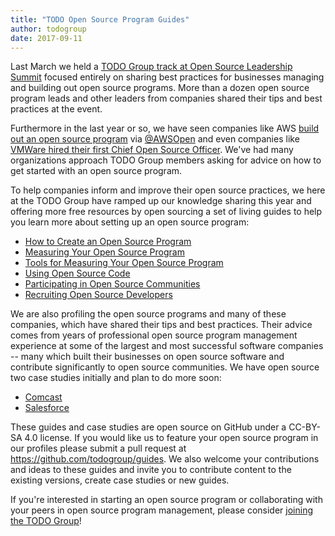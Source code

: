 ```yaml
---
title: "TODO Open Source Program Guides"
author: todogroup
date: 2017-09-11
---
```


Last March we held a [TODO Group track at Open Source Leadership Summit](http://todogroup.org/blog/todo-osls/) focused entirely on sharing best practices for businesses managing and building out open source programs. More than a dozen open source program leads and other leaders from companies shared their tips and best practices at the event.

Furthermore in the last year or so, we have seen companies like AWS [build out an open source program](http://fortune.com/2016/12/01/amazon-open-source-guru/) via [@AWSOpen](https://twitter.com/AWSOpen) and even companies like [VMWare hired their first Chief Open Source Officer](https://thenewstack.io/makers-dirk-hohndel-vmware-role-open-source-commercial-software/). We've had many organizations approach TODO Group members asking for advice on how to get started with an open source program.

To help companies inform and improve their open source practices, we here at the TODO Group have ramped up our knowledge sharing this year and offering more free resources by open sourcing a set of living guides to help you learn more about setting up an open source program:

* [How to Create an Open Source Program](https://github.com/todogroup/guides/blob/master/creating-an-open-source-program.md)
* [Measuring Your Open Source Program](https://github.com/todogroup/guides/blob/master/measuring-your-open-source-program.md)
* [Tools for Measuring Your Open Source Program](https://github.com/todogroup/guides/blob/master/tools-for-managing-open-source-programs.md)
* [Using Open Source Code](https://github.com/todogroup/guides/blob/master/using-open-source.md)
* [Participating in Open Source Communities](https://github.com/todogroup/guides/blob/master/participating-in-open-source.md)
* [Recruiting Open Source Developers](https://github.com/todogroup/guides/blob/master/recruiting-developers.md)

We are also profiling the open source programs and many of these companies, which have shared their tips and best practices. Their advice comes from years of professional open source program management experience at some of the largest and most successful software companies -- many which built their businesses on open source software and contribute significantly to open source communities. We have open source two case studies initially and plan to do more soon:

* [Comcast](https://github.com/todogroup/guides/blob/master/casestudies/comcast.md)
* [Salesforce](https://github.com/todogroup/guides/blob/master/casestudies/salesforce.md)

These guides and case studies are open source on GitHub under a CC-BY-SA 4.0 license. If you would like us to feature your open source program in our profiles please submit a pull request at https://github.com/todogroup/guides. We also welcome your contributions and ideas to these guides and invite you to contribute content to the existing versions, create case studies or new guides.

If you're interested in starting an open source program or collaborating with your peers in open source program management, please consider [joining the TODO Group](http://todogroup.org/join/)!
